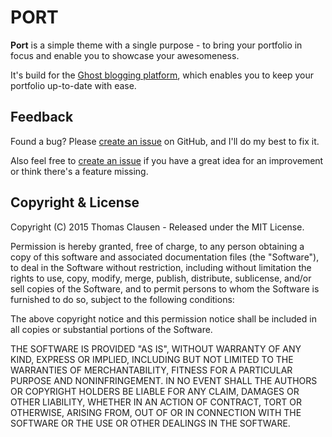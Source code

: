 # PORT

**Port** is a simple theme with a single purpose - to bring your portfolio in focus and enable you to showcase your awesomeness.

It's build for the [Ghost blogging platform](http://tryghost.org), which enables you to keep your portfolio up-to-date with ease.

## Feedback

Found a bug? Please [create an issue](https://github.com/thomasclausen/port-ghost/issues) on GitHub, and I'll do my best to fix it.

Also feel free to [create an issue](https://github.com/thomasclausen/port-ghost/issues) if you have a great idea for an improvement or think there's a feature missing.

## Copyright & License

Copyright (C) 2015 Thomas Clausen - Released under the MIT License.

Permission is hereby granted, free of charge, to any person obtaining a copy of this software and associated documentation files (the "Software"), to deal in the Software without restriction, including without limitation the rights to use, copy, modify, merge, publish, distribute, sublicense, and/or sell copies of the Software, and to permit persons to whom the Software is furnished to do so, subject to the following conditions:

The above copyright notice and this permission notice shall be included in all copies or substantial portions of the Software.

THE SOFTWARE IS PROVIDED "AS IS", WITHOUT WARRANTY OF ANY KIND, EXPRESS OR IMPLIED, INCLUDING BUT NOT LIMITED TO THE WARRANTIES OF MERCHANTABILITY, FITNESS FOR A PARTICULAR PURPOSE AND NONINFRINGEMENT. IN NO EVENT SHALL THE AUTHORS OR COPYRIGHT HOLDERS BE LIABLE FOR ANY CLAIM, DAMAGES OR OTHER LIABILITY, WHETHER IN AN ACTION OF CONTRACT, TORT OR OTHERWISE, ARISING FROM, OUT OF OR IN CONNECTION WITH THE SOFTWARE OR THE USE OR OTHER DEALINGS IN THE SOFTWARE.

